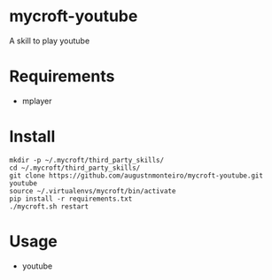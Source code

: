 # mycroft-youtube
A skill to play youtube

# Requirements 
* mplayer

# Install
    mkdir -p ~/.mycroft/third_party_skills/
    cd ~/.mycroft/third_party_skills/
    git clone https://github.com/augustnmonteiro/mycroft-youtube.git youtube
    source ~/.virtualenvs/mycroft/bin/activate
    pip install -r requirements.txt
    ./mycroft.sh restart

# Usage
* youtube <search>
